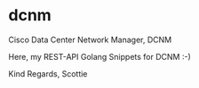 # dcnm

Cisco Data Center Network Manager, DCNM

  Here, my REST-API Golang Snippets for DCNM :-)
  
Kind Regards,
Scottie
